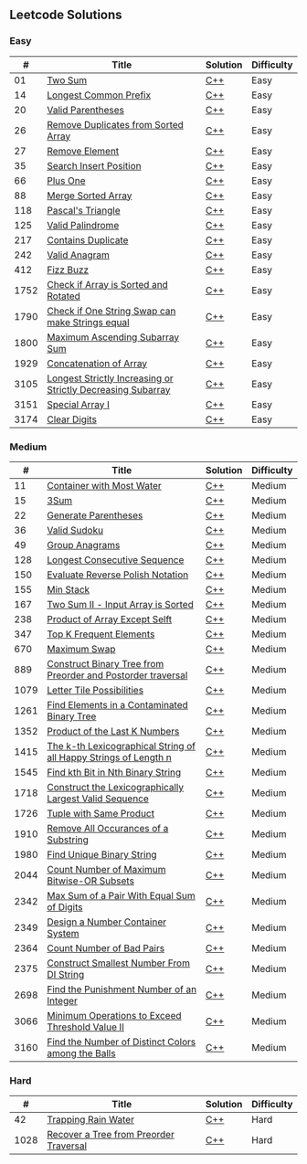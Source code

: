 ## Leetcode Solutions

### Easy

| #   | Title                  | Solution | Difficulty |
|-----|------------------------|-|----|
| 01  | [Two Sum](https://leetcode.com/problems/two-sum/description/)| [C++](./Easy/two_sum.cpp)| Easy |
| 14  | [Longest Common Prefix](https://leetcode.com/problems/longest-common-prefix/description/?envType=problem-list-v2&envId=2wxzwom5)| [C++](./Easy/14.longest_common_prefix.cpp)| Easy |
| 20  | [Valid Parentheses](https://leetcode.com/problems/valid-parentheses/description/)| [C++](./Easy/20.valid_parentheses.cpp)| Easy |
| 26  | [Remove Duplicates from Sorted Array](https://leetcode.com/problems/remove-duplicates-from-sorted-array/description/) | [C++](./Easy/26.remove_duplicates_from_sorted_array.cpp) | Easy |
| 27  | [Remove Element](https://leetcode.com/problems/remove-element/description/?envType=problem-list-v2&envId=2wxzwom5)| [C++](./Easy/27.remove_element.cpp)| Easy |
| 35  | [Search Insert Position](https://leetcode.com/problems/search-insert-position/description/?envType=problem-list-v2&envId=2wxzwom5)| [C++](./Easy/35.search_insert_position.cpp)| Easy |
| 66  | [Plus One](https://leetcode.com/problems/plus-one/description/?envType=problem-list-v2&envId=2wxzwom5)| [C++](./Easy/66.plus_one.cpp)| Easy |
| 88 | [Merge Sorted Array](https://leetcode.com/problems/merge-sorted-array/description/?envType=problem-list-v2&envId=2wxzwom5) | [C++](./Easy/88.merge_sorted_array.cpp)| Easy |
| 118 | [Pascal's Triangle](https://leetcode.com/problems/pascals-triangle/description/?envType=problem-list-v2&envId=2wxzwom5) | [C++](./Easy/118.pascals_triangle.cpp)| Easy |
| 125 | [Valid Palindrome](https://leetcode.com/problems/valid-palindrome/description/?envType=problem-list-v2&envId=2wxzwom5) | [C++](./Easy/125.valid_palindrome.cpp)| Easy |
| 217 | [Contains Duplicate](https://leetcode.com/problems/contains-duplicate/description/) | [C++](./Easy/contains_duplicate.cpp)| Easy |
| 242 | [Valid Anagram](https://leetcode.com/problems/valid-anagram/description/)|[C++](./Easy/contains_duplicate.cpp)| Easy |
| 412 | [Fizz Buzz](https://leetcode.com/problems/fizz-buzz/description/)|[C++](./Easy/412.fizzbuzz.cpp)| Easy |
| 1752| [Check if Array is Sorted and Rotated](https://leetcode.com/problems/check-if-array-is-sorted-and-rotated/description/?envType=problem-list-v2&envId=2wxzwom5) | [C++](./Easy/1752.check_if_array_is_sorted_and_rotated.cpp) | Easy |
| 1790| [Check if One String Swap can make Strings equal](https://leetcode.com/problems/check-if-one-string-swap-can-make-strings-equal/description/?envType=problem-list-v2&envId=2wxzwom5) | [C++](./Easy/1790.check_if_one_string_swap_can_make_strings_equal.cpp) | Easy |
| 1800| [Maximum Ascending Subarray Sum](https://leetcode.com/problems/maximum-ascending-subarray-sum/description/?envType=problem-list-v2&envId=2wxzwom5) | [C++](./Easy/1800.maximum_ascending_subarray_sum.cpp) | Easy |
| 1929| [Concatenation of Array](https://leetcode.com/problems/concatenation-of-array/description/) | [C++](./Easy/1929.concatenation_of_array.cpp) | Easy |
| 3105| [Longest Strictly Increasing or Strictly Decreasing Subarray](https://leetcode.com/problems/longest-strictly-increasing-or-strictly-decreasing-subarray/description/?envType=problem-list-v2&envId=2wxzwom5) | [C++](./Easy/3105.longest_strictly_increasing_or_strictly_decreasing_subarray.cpp) | Easy |
| 3151| [Special Array Ⅰ](https://leetcode.com/problems/special-array-i/description/?envType=problem-list-v2&envId=2wxzwom5) | [C++](./Easy/3151.special_array_1.cpp) | Easy |
| 3174| [Clear Digits](https://leetcode.com/problems/clear-digits/description/?envType=problem-list-v2&envId=2wxzwom5) | [C++](./Easy/3174.clear_digits.cpp) | Easy |


### Medium

| #   | Title                  | Solution | Difficulty |
|-----|------------------------|-|----|
| 11 | [Container with Most Water](https://leetcode.com/problems/container-with-most-water/description/?envType=problem-list-v2&envId=2wxzwom5)| [C++](/Medium/11.container_with_most_water.cpp) | Medium |
| 15 | [3Sum](https://leetcode.com/problems/3sum/description/?envType=problem-list-v2&envId=2wxzwom5)| [C++](/Medium/15.3sum.cpp) | Medium |
| 22 | [Generate Parentheses](https://leetcode.com/problems/generate-parentheses/description/)| [C++](/Medium/22.generate_parentheses.cpp) | Medium |
| 36 | [Valid Sudoku](https://leetcode.com/problems/valid-sudoku/description/)| [C++](/Medium/36.valid_sudoku.cpp) | Medium |
| 49 | [Group Anagrams](https://leetcode.com/problems/group-anagrams/description/)| [C++](/Medium/49.group_anagrams.cpp) | Medium |
| 128 | [Longest Consecutive Sequence](https://leetcode.com/problems/longest-consecutive-sequence/description/)| [C++](/Medium/128.longest_consecutive_sequence.cpp) | Medium |
| 150 | [Evaluate Reverse Polish Notation](https://leetcode.com/problems/evaluate-reverse-polish-notation/description/?envType=problem-list-v2&envId=2wxzwom5)| [C++](/Medium/150.evaluate_reverse_polish_notation.cpp) | Medium |
| 155 | [Min Stack](https://leetcode.com/problems/min-stack/description/)| [C++](/Medium/155.min_stack.cpp) | Medium |
| 167 | [Two Sum Ⅱ - Input Array is Sorted](https://leetcode.com/problems/two-sum-ii-input-array-is-sorted/description/?envType=problem-list-v2&envId=2wxzwom5)| [C++](/Medium/167.two_sum2_input_array_sorted.cpp) | Medium |
| 238 | [Product of Array Except Selft](https://leetcode.com/problems/product-of-array-except-self/description/)| [C++](/Medium/238.product_of_array_except_self.cpp) | Medium |
| 347 | [Top K Frequent Elements](https://leetcode.com/problems/top-k-frequent-elements/description/)| [C++](/Medium/347.top_k_frequent_elements.cpp) | Medium |
| 670 | [Maximum Swap](https://leetcode.com/problems/maximum-swap/description/?envType=problem-list-v2&envId=2wxzwom5)| [C++](/Medium/670.maximum_swap.cpp) | Medium |
| 889 | [Construct Binary Tree from Preorder and Postorder traversal](https://leetcode.com/problems/construct-binary-tree-from-preorder-and-postorder-traversal/description/?envType=problem-list-v2&envId=2wxzwom5)| [C++](/Medium/889.construct_binary_tree_from_preorder_and_postorder_traversal.cpp) | Medium |
| 1079 | [Letter Tile Possibilities](https://leetcode.com/problems/letter-tile-possibilities/description/?envType=problem-list-v2&envId=2wxzwom5)| [C++](/Medium/1079.letter_tile_possibilities.cpp) | Medium |
| 1261 | [Find Elements in a Contaminated Binary Tree](https://leetcode.com/problems/find-elements-in-a-contaminated-binary-tree/description/?envType=problem-list-v2&envId=2wxzwom5)| [C++](/Medium/1261.find_elements_in_a_contaminated_binary_tree.cpp) | Medium |
| 1352 | [Product of the Last K Numbers](https://leetcode.com/problems/product-of-the-last-k-numbers/description/?envType=problem-list-v2&envId=2wxzwom5)| [C++](/Medium/1352.product_of_the_last_k_numbers.cpp) | Medium |
| 1415 | [The k-th Lexicographical String of all Happy Strings of Length n](https://leetcode.com/problems/the-k-th-lexicographical-string-of-all-happy-strings-of-length-n/description/?envType=problem-list-v2&envId=2wxzwom5)| [C++](/Medium/1415.the_k_th_lexicographical_string_of_all_happy.cpp) | Medium |
| 1545 | [Find kth Bit in Nth Binary String](https://leetcode.com/problems/find-kth-bit-in-nth-binary-string/description/?envType=problem-list-v2&envId=2wxzwom5)| [C++](/Medium/1545.find_kth_bit_in_nth_binary_string.cpp) | Medium |
| 1718 | [Construct the Lexicographically Largest Valid Sequence](https://leetcode.com/problems/construct-the-lexicographically-largest-valid-sequence/description/?envType=problem-list-v2&envId=2wxzwom5)| [C++](/Medium/1718.construct_the_lexicographically_largest_valid_sequence.cpp) | Medium |
| 1726 | [Tuple with Same Product](https://leetcode.com/problems/tuple-with-same-product/description/?envType=problem-list-v2&envId=2wxzwom5)| [C++](/Medium/1726.tuple_with_same_product.cpp) | Medium |
| 1910 | [Remove All Occurances of a Substring](https://leetcode.com/problems/remove-all-occurrences-of-a-substring/description/?envType=problem-list-v2&envId=2wxzwom5)| [C++](/Medium/1910.remove_all_occurances_of_a_substring.cpp) | Medium |
| 1980 | [Find Unique Binary String](https://leetcode.com/problems/find-unique-binary-string/description/?envType=problem-list-v2&envId=2wxzwom5)| [C++](/Medium/1980.find_unique_binary_string.cpp) | Medium |
| 2044 | [Count Number of Maximum Bitwise-OR Subsets](https://leetcode.com/problems/count-number-of-maximum-bitwise-or-subsets/description/?envType=problem-list-v2&envId=2wxzwom5)| [C++](/Medium/2044.count_number_of_maximum_bitwise-or_subsets.cpp) | Medium |
| 2342 | [Max Sum of a Pair With Equal Sum of Digits](https://leetcode.com/problems/max-sum-of-a-pair-with-equal-sum-of-digits/description/?envType=problem-list-v2&envId=2wxzwom5)| [C++](/Medium/2342.max_sum_of_a_pair_with_equal_sum_of_digits.cpp) | Medium |
| 2349 | [Design a Number Container System](https://leetcode.com/problems/design-a-number-container-system/description/?envType=problem-list-v2&envId=2wxzwom5)| [C++](/Medium/2349.design_a_number_container_system.cpp) | Medium |
| 2364 | [Count Number of Bad Pairs](https://leetcode.com/problems/count-number-of-bad-pairs/description/?envType=problem-list-v2&envId=2wxzwom5)| [C++](/Medium/2364.count_number_of_bad_pairs.cpp) | Medium |
| 2375 | [Construct Smallest Number From DI String](https://leetcode.com/problems/construct-smallest-number-from-di-string/description/?envType=problem-list-v2&envId=2wxzwom5)| [C++](/Medium/2375.construct_smallest_number_from_di_string.cpp) | Medium |
| 2698 | [Find the Punishment Number of an Integer](https://leetcode.com/problems/find-the-punishment-number-of-an-integer/description/?envType=problem-list-v2&envId=2wxzwom5)| [C++](/Medium/2698.find_the_punishment_number_of_an_integer.cpp) | Medium |
| 3066 | [Minimum Operations to Exceed Threshold Value Ⅱ](https://leetcode.com/problems/minimum-operations-to-exceed-threshold-value-ii/description/?envType=problem-list-v2&envId=2wxzwom5)| [C++](/Medium/3066.minimum_operations_to_exceed_threshold_value_2.cpp) | Medium |
| 3160 | [Find the Number of Distinct Colors among the Balls](https://leetcode.com/problems/find-the-number-of-distinct-colors-among-the-balls/description/?envType=problem-list-v2&envId=2wxzwom5)| [C++](/Medium/3160.find_the_nunber_of_distinct_colors_among_the_balls.cpp) | Medium |

### Hard

| #   | Title                  | Solution | Difficulty |
|-----|------------------------|-|----|
| 42 | [Trapping Rain Water](https://leetcode.com/problems/trapping-rain-water/description/)| [C++](/Hard/42.trapping_rain_water.cpp) | Hard |
| 1028 | [Recover a Tree from Preorder Traversal](https://leetcode.com/problems/recover-a-tree-from-preorder-traversal/description/?envType=problem-list-v2&envId=2wxzwom5)| [C++](/Hard/1028.recover_a_tree_from_prorder_traversal.cpp) | Hard |
